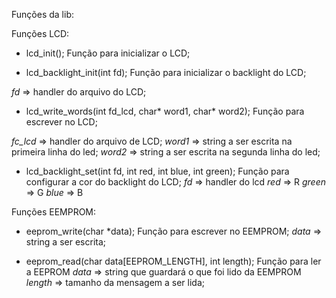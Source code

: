 

Funções da lib:

Funções LCD:

* lcd_init();
Função para inicializar o LCD;


* lcd_backlight_init(int fd);
Função para inicializar o backlight do LCD;

*fd* => handler do arquivo do LCD;

* lcd_write_words(int fd_lcd, char* word1, char* word2);
Função para escrever no LCD;

*fc_lcd* => handler do arquivo de LCD;
*word1* => string a ser escrita na primeira linha do led;
*word2* => string a ser escrita na segunda linha do led;


* lcd_backlight_set(int fd, int red, int blue, int green);
Função para configurar a cor do backlight do LCD;
*fd* => handler do lcd
*red* => R
*green* => G
*blue* => B

Funções EEMPROM:

* eeprom_write(char *data);
Função para escrever no EEMPROM;
*data* => string a ser escrita;

* eeprom_read(char data[EEPROM_LENGTH], int length);
Função para ler a EEPROM
*data* => string que guardará o que foi lido da EEMPROM
*length* => tamanho da mensagem a ser lida;

